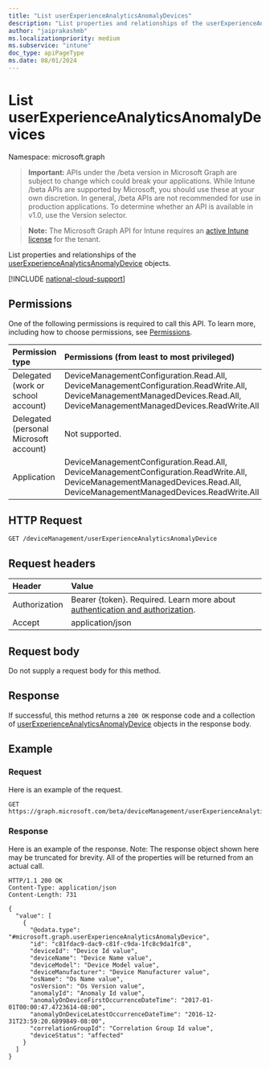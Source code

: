 ```yaml
---
title: "List userExperienceAnalyticsAnomalyDevices"
description: "List properties and relationships of the userExperienceAnalyticsAnomalyDevice objects."
author: "jaiprakashmb"
ms.localizationpriority: medium
ms.subservice: "intune"
doc_type: apiPageType
ms.date: 08/01/2024
---
```


# List userExperienceAnalyticsAnomalyDevices

Namespace: microsoft.graph

> **Important:** APIs under the /beta version in Microsoft Graph are subject to change which could break your applications. While Intune /beta APIs are supported by Microsoft, you should use these at your own discretion. In general, /beta APIs are not recommended for use in production applications. To determine whether an API is available in v1.0, use the Version selector.

> **Note:** The Microsoft Graph API for Intune requires an [active Intune license](https://go.microsoft.com/fwlink/?linkid=839381) for the tenant.

List properties and relationships of the [userExperienceAnalyticsAnomalyDevice](../resources/intune-devices-userexperienceanalyticsanomalydevice.md) objects.

[!INCLUDE [national-cloud-support](../../includes/all-clouds.md)]

## Permissions
One of the following permissions is required to call this API. To learn more, including how to choose permissions, see [Permissions](/graph/permissions-reference).

|Permission type|Permissions (from least to most privileged)|
|:---|:---|
|Delegated (work or school account)|DeviceManagementConfiguration.Read.All, DeviceManagementConfiguration.ReadWrite.All, DeviceManagementManagedDevices.Read.All, DeviceManagementManagedDevices.ReadWrite.All|
|Delegated (personal Microsoft account)|Not supported.|
|Application|DeviceManagementConfiguration.Read.All, DeviceManagementConfiguration.ReadWrite.All, DeviceManagementManagedDevices.Read.All, DeviceManagementManagedDevices.ReadWrite.All|

## HTTP Request
<!-- {
  "blockType": "ignored"
}
-->
``` http
GET /deviceManagement/userExperienceAnalyticsAnomalyDevice
```

## Request headers
|Header|Value|
|:---|:---|
|Authorization|Bearer {token}. Required. Learn more about [authentication and authorization](/graph/auth/auth-concepts).|
|Accept|application/json|

## Request body
Do not supply a request body for this method.

## Response
If successful, this method returns a `200 OK` response code and a collection of [userExperienceAnalyticsAnomalyDevice](../resources/intune-devices-userexperienceanalyticsanomalydevice.md) objects in the response body.

## Example

### Request
Here is an example of the request.
``` http
GET https://graph.microsoft.com/beta/deviceManagement/userExperienceAnalyticsAnomalyDevice
```

### Response
Here is an example of the response. Note: The response object shown here may be truncated for brevity. All of the properties will be returned from an actual call.
``` http
HTTP/1.1 200 OK
Content-Type: application/json
Content-Length: 731

{
  "value": [
    {
      "@odata.type": "#microsoft.graph.userExperienceAnalyticsAnomalyDevice",
      "id": "c81fdac9-dac9-c81f-c9da-1fc8c9da1fc8",
      "deviceId": "Device Id value",
      "deviceName": "Device Name value",
      "deviceModel": "Device Model value",
      "deviceManufacturer": "Device Manufacturer value",
      "osName": "Os Name value",
      "osVersion": "Os Version value",
      "anomalyId": "Anomaly Id value",
      "anomalyOnDeviceFirstOccurrenceDateTime": "2017-01-01T00:00:47.4723614-08:00",
      "anomalyOnDeviceLatestOccurrenceDateTime": "2016-12-31T23:59:20.6899849-08:00",
      "correlationGroupId": "Correlation Group Id value",
      "deviceStatus": "affected"
    }
  ]
}
```